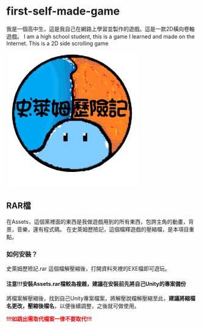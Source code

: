 # first-self-made-game
我是一個高中生，這是我自己在網路上學習並製作的遊戲。這是一款2D橫向卷軸遊戲。
I am a high school student, this is a game I learned and made on the Internet. This is a 2D side scrolling game

  ![史萊姆歷險記](./picwish.png)

## RAR檔
在Assets，這個黨裡面的東西是我做遊戲用到的所有東西，包誇主角的動畫，背景，音樂，還有程式碼。
在史萊姆歷險記，這個檔釋遊戲的壓縮檔，是本項目重點。
### 如何安裝？
史萊姆歷險記.rar 這個檔解壓縮後，打開資料夾裡的EXE檔即可遊玩。

#### **注意!!!安裝Assets.rar檔較為複雜，建議在安裝前先將自己Unity的專案備份**
將檔案解壓縮後，找到自己Unity專案檔案，將解壓說檔解壓縮至此，**建議將縮檔名更改，壓縮後檔名**，以便後續調整，之後就可做使用。

<span style="color:red">**!!!如跳出需取代檔案一律不要取代!!!**</span>




